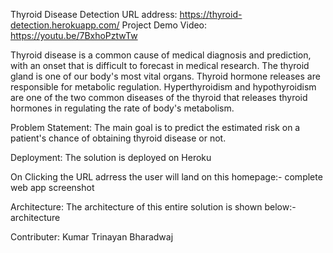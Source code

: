 Thyroid Disease Detection
URL address: https://thyroid-detection.herokuapp.com/
Project Demo Video: https://youtu.be/7BxhoPztwTw

Thyroid disease is a common cause of medical diagnosis and prediction, with an onset that is difficult to forecast in medical research. The thyroid gland is one of our body's most vital organs. Thyroid hormone releases are responsible for metabolic regulation. Hyperthyroidism and hypothyroidism are one of the two common diseases of the thyroid that releases thyroid hormones in regulating the rate of body's metabolism.

Problem Statement:
The main goal is to predict the estimated risk on a patient's chance of obtaining thyroid disease or not.

Deployment:
The solution is deployed on Heroku

On Clicking the URL adrress the user will land on this homepage:- complete web app screenshot

Architecture:
The architecture of this entire solution is shown below:- architecture

Contributer:
Kumar Trinayan Bharadwaj
